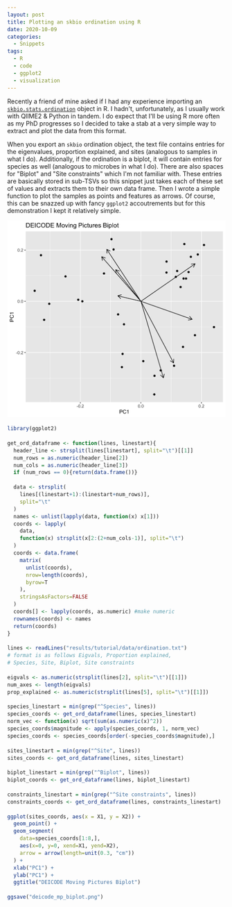 ```yaml
---
layout: post
title: Plotting an skbio ordination using R
date: 2020-10-09
categories:
  - Snippets
tags:
  - R
  - code
  - ggplot2
  - visualization
---
```


Recently a friend of mine asked if I had any experience importing an [`skbio.stats.ordination`](http://scikit-bio.org/docs/0.5.2/generated/skbio.stats.ordination.html) object in R. I hadn't, unfortunately, as I usually work with QIIME2 & Python in tandem. I do expect that I'll be using R more often as my PhD progresses so I decided to take a stab at a very simple way to extract and plot the data from this format.

When you export an `skbio` ordination object, the text file contains entries for the eigenvalues, proportion explained, and sites (analogous to samples in what I do). Additionally, if the ordination is a biplot, it will contain entries for species as well (analogous to microbes in what I do). There are also spaces for "Biplot" and "Site constraints" which I'm not familiar with. These entries are basically stored in sub-TSVs so this snippet just takes each of these set of values and extracts them to their own data frame. Then I wrote a simple function to plot the samples as points and features as arrows. Of course, this can be snazzed up with fancy `ggplot2` accoutrements but for this demonstration I kept it relatively simple.

![biplot_R](../assets/imgs/deicode_mp_biplot.png)

```R
library(ggplot2)

get_ord_dataframe <- function(lines, linestart){
  header_line <- strsplit(lines[linestart], split="\t")[[1]]
  num_rows = as.numeric(header_line[2])
  num_cols = as.numeric(header_line[3])
  if (num_rows == 0){return(data.frame())}

  data <- strsplit(
    lines[(linestart+1):(linestart+num_rows)],
    split="\t"
  )
  names <- unlist(lapply(data, function(x) x[1]))
  coords <- lapply(
    data,
    function(x) strsplit(x[2:(2+num_cols-1)], split="\t")
  )
  coords <- data.frame(
    matrix(
      unlist(coords),
      nrow=length(coords),
      byrow=T
    ),
    stringsAsFactors=FALSE
  )
  coords[] <- lapply(coords, as.numeric) #make numeric
  rownames(coords) <- names
  return(coords)
}

lines <- readLines("results/tutorial/data/ordination.txt")
# format is as follows Eigvals, Proportion explained,
# Species, Site, Biplot, Site constraints

eigvals <- as.numeric(strsplit(lines[2], split="\t")[[1]])
num_axes <- length(eigvals)
prop_explained <- as.numeric(strsplit(lines[5], split="\t")[[1]])

species_linestart = min(grep("^Species", lines))
species_coords <- get_ord_dataframe(lines, species_linestart)
norm_vec <- function(x) sqrt(sum(as.numeric(x)^2))
species_coords$magnitude <- apply(species_coords, 1, norm_vec)
species_coords <- species_coords[order(-species_coords$magnitude),]

sites_linestart = min(grep("^Site", lines))
sites_coords <- get_ord_dataframe(lines, sites_linestart)

biplot_linestart = min(grep("^Biplot", lines))
biplot_coords <- get_ord_dataframe(lines, biplot_linestart)

constraints_linestart = min(grep("^Site constraints", lines))
constraints_coords <- get_ord_dataframe(lines, constraints_linestart)

ggplot(sites_coords, aes(x = X1, y = X2)) +
  geom_point() +
  geom_segment(
    data=species_coords[1:8,],
    aes(x=0, y=0, xend=X1, yend=X2),
    arrow = arrow(length=unit(0.3, "cm"))
  ) +
  xlab("PC1") +
  ylab("PC1") +
  ggtitle("DEICODE Moving Pictures Biplot")

ggsave("deicode_mp_biplot.png")
```
